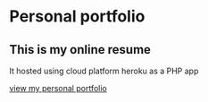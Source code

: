 # Personal portfolio

## This is my online resume

It hosted using cloud platform heroku as a PHP app

[view my personal portfolio](http://amitoj.codes)